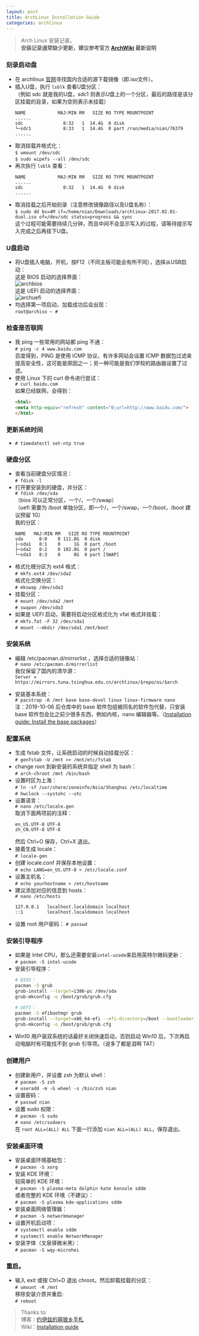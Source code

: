 ```yaml
---
layout: post
title: ArchLinux Installation Guide
categories: archlinux
---
```


> Arch Linux 安装记录。  
> **安装记录通常缺少更新，建议参考官方 [ArchWiki](https://wiki.archlinux.org/title/Installation_guide) 最新说明**

<!-- more -->

### 刻录启动盘  
* 在 archlinux [官网](https://www.archlinux.org/download/)寻找国内合适的源下载镜像（即.iso文件）。
* 插入U盘，执行 `lsblk` 查看U盘分区：  
  （例如 sdc 就是我的U盘，sdc1 则表示U盘上的一个分区，最后的路径是该分区挂载的目录，如果为空则表示未挂载）
  ```
  NAME            MAJ:MIN RM   SIZE RO TYPE MOUNTPOINT
  ......
  sdc               8:32   1  14.4G  0 disk
  └─sdc1            8:33   1  14.4G  0 part /run/media/nian/76379
  ......
  ```
* 取消挂载并格式化：  
  `$ umount /dev/sdc`  
  `$ sudo wipefs --all /dev/sdc`  
* 再次执行 `lsblk` 查看：  
  ```
  NAME            MAJ:MIN RM   SIZE RO TYPE MOUNTPOINT
  ......
  sdc               8:32   1  14.4G  0 disk
  ......
  ```
* 取消挂载之后开始刻录（注意修改镜像路径以及U盘名称）：  
  `$ sudo dd bs=4M if=/home/nian/Downloads/archlinux-2017.02.01-dual.iso of=/dev/sdc status=progress && sync`  
  这个过程可能需要持续几分钟，而且中间不会显示写入的过程，请等待提示写入完成之后再拔下U盘。  

### U盘启动  
* 将U盘插入电脑，开机，按F12（不同主板可能会有所不同），选择从USB启动：  
  这是 BIOS 启动的选择界面：  
  ![archbios](/public/image/archbios.webp)  
  这是 UEFI 启动的选择界面：  
  ![archuefi](/public/image/archuefi.webp)  
* 均选择第一项启动，加载成功后会出现：  
  `root@archiso ~ #`  

### 检查是否联网  
* 我 ping 一些常用的网站都 ping 不通：  
  `# ping -c 4 www.baidu.com`  
  百度得到，PING 是使用 ICMP 协议，有许多网站会设置 ICMP 数据包过滤来提高安全性，这可能是原因之一；另一种可能是我们学校的路由器设置了过滤。  
* 使用 Linux 下的 curl 命令进行尝试：  
  `# curl baidu.com`  
  如果已经联网，会得到：  
  ```html
  <html>  
  <meta http-equiv="refresh" content="0;url=http://www.baidu.com/">  
  </html>  
  ```

### 更新系统时间  
* `# timedatectl set-ntp true`  

### 硬盘分区  
* 查看当前硬盘分区情况：  
  `# fdisk -l`  
* 打开要安装到的硬盘，并分区：  
  `# fdisk /dev/sda`  
  （bios 可以正常分区，一个/，一个/swap）  
  （uefi 需要为 /boot 单独分区，即一个/，一个/swap，一个/boot，/boot 建议预留 1G）  
  我的分区：  
  ```
  NAME   MAJ:MIN RM   SIZE RO TYPE MOUNTPOINT
  sda      8:0    0 111.8G  0 disk
  ├─sda1   8:1    0     1G  0 part /boot
  ├─sda2   8:2    0 102.8G  0 part /
  └─sda3   8:3    0     8G  0 part [SWAP]
  ```
* 格式化根分区为 ext4 格式：  
  `# mkfs.ext4 /dev/sda2`  
  格式化交换分区：  
  `# mkswap /dev/sda3`  
* 挂载分区：  
  `# mount /dev/sda2 /mnt`  
  `# swapon /dev/sda3`  
* 如果是 UEFI 启动，需要将启动分区格式化为 vfat 格式并挂载：  
  `# mkfs.fat -F 32 /dev/sda1`  
  `# mount --mkdir /dev/sda1 /mnt/boot`  

### 安装系统  
* 编辑 /etc/pacman.d/mirrorlist ，选择合适的镜像站：  
  `# nano /etc/pacman.d/mirrorlist`  
  我仅保留了国内的清华源：  
  `Server = https://mirrors.tuna.tsinghua.edu.cn/archlinux/$repo/os/$arch`  

* 安装基本系统：  
  `# pacstrap -K /mnt base base-devel linux linux-firmware nano`  
  注：2019-10-06 后仓库中的 base 软件包组被同名的软件包代替，只安装 base 软件包会比之前少很多东西，例如内核，nano 编辑器等。（[Installation guide: Install the base packages](https://wiki.archlinux.org/index.php/Installation_guide#Install_the_base_packages)）  

### 配置系统  
* 生成 fstab 文件，让系统启动的时候自动挂载分区：  
  `# genfstab -U /mnt >> /mnt/etc/fstab`  
* change root 到新安装的系统并指定 shell 为 bash：  
  `# arch-chroot /mnt /bin/bash`  
* 设置时区为上海：  
  `# ln -sf /usr/share/zoneinfo/Asia/Shanghai /etc/localtime`  
  `# hwclock --systohc --utc`  
* 设置语言：  
  `# nano /etc/locale.gen`  
  取消下面两项前的注释：  
  ```
  en_US.UTF-8 UTF-8  
  zh_CN.UTF-8 UTF-8  
  ```
  然后 Ctrl+O 保存，Ctrl+X 退出。  
* 接着生成 locale：  
  `# locale-gen`  
* 创建 locale.conf 并保存本地设置：  
  `# echo LANG=en_US.UTF-8 > /etc/locale.conf`  
* 设置主机名：  
  `# echo yourhostname > /etc/hostname`  
* 建议添加对应的信息到 hosts：  
  `# nano /etc/hosts`  
  ```
  127.0.0.1   localhost.localdomain localhost  
  ::1         localhost.localdomain localhost  
  ```
* 设置 root 用户密码：
  `# passwd`

### 安装引导程序
* 如果是 Intel CPU，那么还需要安装`intel-ucode`来启用英特尔微码更新：  
  `# pacman -S intel-ucode`  
* 安装引导程序：  
  ```sh
  # BIOS：
  pacman -S grub
  grub-install --target=i386-pc /dev/sda
  grub-mkconfig -o /boot/grub/grub.cfg

  # UEFI：
  pacman -S efibootmgr grub
  grub-install --target=x86_64-efi --efi-directory=/boot --bootloader-id=GRUB
  grub-mkconfig -o /boot/grub/grub.cfg
  ```
* Win10 用户装双系统的话最好关闭快速启动，否则启动 Win10 后，下次再启动电脑时有可能找不到 grub 引导项。（说多了都是泪啊 TAT）

### 创建用户
* 创建新用户，并设置 zsh 为默认 shell：  
  `# pacman -S zsh`  
  `# useradd -m -G wheel -s /bin/zsh nian`  
* 设置密码：  
  `# passwd nian`  
* 设置 sudo 权限：  
  `# pacman -S sudo`  
  `# nano /etc/sudoers`  
  在 `root ALL=(ALL) ALL` 下面一行添加 `nian ALL=(ALL) ALL`，保存退出。  

### 安装桌面环境
* 安装桌面环境基础包：  
  `# pacman -S xorg`  
* 安装 KDE 环境：  
  较简单的 KDE 环境：  
  `# pacman -S plasma-meta dolphin kate konsole sddm`  
  或者完整的 KDE 环境（不建议）：  
  `# pacman -S plasma kde-applications sddm`  
* 安装桌面网络管理器：  
  `# pacman -S networkmanager`  
* 设置开机启动项：  
  `# systemctl enable sddm`  
  `# systemctl enable NetworkManager`  
* 安装字体（文泉驿微米黑）：  
  `# pacman -S wqy-microhei`  

### 重启。
* 输入 exit 或按 Ctrl+D 退出 chroot。然后卸载挂载的分区：  
  `# umount -R /mnt`  
  移除安装介质并重启:  
  `# reboot`  

> Thanks to:  
> 博客：[约伊兹的萌狼乡手札](https://blog.yoitsu.moe/arch-linux/installing_arch_linux_for_complete_newbies.html)  
> Wiki：[Installation guide](https://wiki.archlinux.org/index.php/Installation_guide_(%E7%AE%80%E4%BD%93%E4%B8%AD%E6%96%87))  
